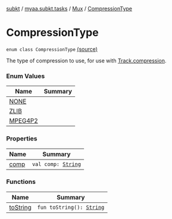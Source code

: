 [subkt](../../../index.md) / [myaa.subkt.tasks](../../index.md) / [Mux](../index.md) / [CompressionType](./index.md)

# CompressionType

`enum class CompressionType` [(source)](https://github.com/Myaamori/SubKt/blob/0.1.10/src/main/kotlin/myaa/subkt/tasks/muxtask.kt#L115)

The type of compression to use, for use with [Track.compression](../-track/compression.md).

### Enum Values

| Name | Summary |
|---|---|
| [NONE](-n-o-n-e.md) |  |
| [ZLIB](-z-l-i-b.md) |  |
| [MPEG4P2](-m-p-e-g4-p2.md) |  |

### Properties

| Name | Summary |
|---|---|
| [comp](comp.md) | `val comp: `[`String`](https://kotlinlang.org/api/latest/jvm/stdlib/kotlin/-string/index.html) |

### Functions

| Name | Summary |
|---|---|
| [toString](to-string.md) | `fun toString(): `[`String`](https://kotlinlang.org/api/latest/jvm/stdlib/kotlin/-string/index.html) |
